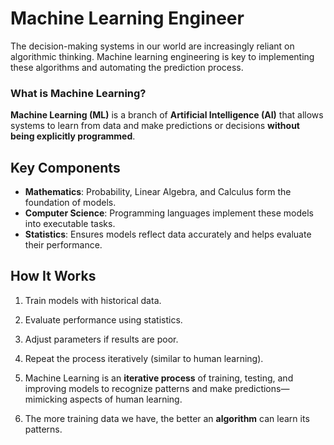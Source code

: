 # Machine Learning Engineer 

The decision-making systems in our world are increasingly reliant on algorithmic thinking. Machine learning engineering is key to implementing these algorithms and automating the prediction process.

### What is Machine Learning? 

**Machine Learning (ML)** is a branch of **Artificial Intelligence (AI)** that allows systems to learn from data and make predictions or decisions **without being explicitly programmed**.  

## Key Components
- **Mathematics**: Probability, Linear Algebra, and Calculus form the foundation of models.  
- **Computer Science**: Programming languages implement these models into executable tasks.  
- **Statistics**: Ensures models reflect data accurately and helps evaluate their performance.  

## How It Works
1. Train models with historical data.  
2. Evaluate performance using statistics.  
3. Adjust parameters if results are poor.  
4. Repeat the process iteratively (similar to human learning).  

1. Machine Learning is an **iterative process** of training, testing, and improving models to recognize patterns and make predictions—mimicking aspects of human learning.

2. The more training data we have, the better an **algorithm** can learn its patterns.